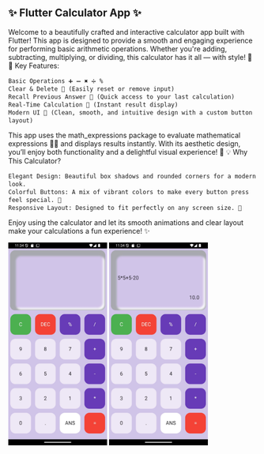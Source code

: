 ✨ Flutter Calculator App ✨
------------------------------

Welcome to a beautifully crafted and interactive calculator app built with Flutter! This app is designed to provide a smooth and engaging experience for performing basic arithmetic operations. Whether you're adding, subtracting, multiplying, or dividing, this calculator has it all — with style! 🌈
🌟 Key Features:

    Basic Operations ➕ ➖ ✖️ ➗ %
    Clear & Delete 🧹 (Easily reset or remove input)
    Recall Previous Answer 🔁 (Quick access to your last calculation)
    Real-Time Calculation 🧮 (Instant result display)
    Modern UI 🎨 (Clean, smooth, and intuitive design with a custom button layout)

This app uses the math_expressions package to evaluate mathematical expressions 🧑‍💻 and displays results instantly. With its aesthetic design, you’ll enjoy both functionality and a delightful visual experience! 🌸
💡 Why This Calculator?

    Elegant Design: Beautiful box shadows and rounded corners for a modern look.
    Colorful Buttons: A mix of vibrant colors to make every button press feel special. 🌈
    Responsive Layout: Designed to fit perfectly on any screen size. 📱

Enjoy using the calculator and let its smooth animations and clear layout make your calculations a fun experience! ✨

<p float="left">
  <img src="assets/cal2.jpg" alt="calculator" width="200"/>
  <img src="assets/cal1.jpg" alt="calculator" width="200"/>
</p>